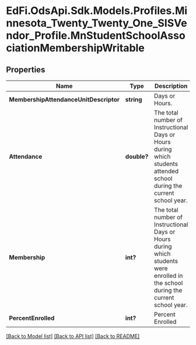 # EdFi.OdsApi.Sdk.Models.Profiles.Minnesota_Twenty_Twenty_One_SISVendor_Profile.MnStudentSchoolAssociationMembershipWritable
## Properties

Name | Type | Description | Notes
------------ | ------------- | ------------- | -------------
**MembershipAttendanceUnitDescriptor** | **string** | Days or Hours. | 
**Attendance** | **double?** | The total number of Instructional Days or Hours during which students attended school during the current school year. | 
**Membership** | **int?** | The total number of Instructional Days or Hours during which students were enrolled in the school during the current school year. | 
**PercentEnrolled** | **int?** | Percent Enrolled | 

[[Back to Model list]](../README.md#documentation-for-models) [[Back to API list]](../README.md#documentation-for-api-endpoints) [[Back to README]](../README.md)

